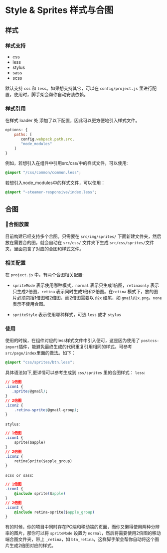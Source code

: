 # Style & Sprites 样式与合图

## 样式
### 样式支持
* css
* less
* stylus
* sass
* scss

默认支持 `css` 和 `less`。如果想支持其它，可以在 `config/project.js` 里进行配置，使用时，脚手架会帮你自动安装依赖。

### 样式引用
在样式 loader 处 添加了以下配置，因此可以更方便地引入样式文件。
```javascript
options: {
    paths: [
       config.webpack.path.src,
       "node_modules"
    ]
}
```

例如，若想引入在组件中引用src/css/中的样式文件，可以使用:
```css
@import "/css/common/common.less";
```

若想引入node_modules中的样式文件，可以使用：
```css
@import "~steamer-responsive/index.less";
```

## 合图
### 合图放置
目前构建已经支持多个合图。只需要在 `src/img/sprites/` 下面新建文件夹，然后放在需要合的图，就会自动在 `src/css/` 文件夹下生成 `src/css/sprites/`文件夹，里面包含了对应的合图和样式文件。

### 相关配置
在 `project.js` 中，有两个合图相关配置:

* `spriteMode` 表示使用哪种模式，`normal` 表示只生成1倍图，`retinaonly` 表示只生成2倍图，`retina` 表示同时生成1倍和2倍图。在`retina` 模式下，放的图片必须包括1倍图和2倍图，而2倍图需要以 `@2x` 结尾，如 `gmail@2x.png`。`none` 表示不使用合图。

* `spriteStyle` 表示使用哪种样式，可选 `less` 或才 `stylus`

### 使用
使用的时候，在组件对应的less样式文件中引入便可，这是因为使用了 `postcss-import`插件，能避免最终生成的代码重复引用相同的样式。可参考`src/page/index`里面的做法。如下：
```css
@import "css/sprites/btn.less"; 
```

具体语法如下,更详情可以参考生成到 `css/sprites` 里的合图样式：
`less`: 
```css
// 1倍图
.icon1 {
   .sprite(@gmail);
}
// 2倍图
.icon2 {
    .retina-sprite(@gmail-group);
}
```

`stylus`:
```css
// 1倍图
.icon1 {
    sprite($apple)
}
// 2倍图
.icon2 {
    retinaSprite($apple_group)
}
```

`scss or sass`:
```css
// 1倍图
.icon1 {
    @include sprite($apple)
}
// 2倍图
.icon2 {
    @include retina-sprite($apple_group)
}
```
有的时候，你的项目中同时存在PC端和移动端的页面，而你又懒得使用两种分辨率的图片，那你可以将 `spriteMode` 设置为 `normal`，然后将需要使用2倍图的移动端合图文件夹，带上 `_retina`，如 `btn_retina`，这样脚手架会帮你自动将这个图片生成2倍图对应的样式。

